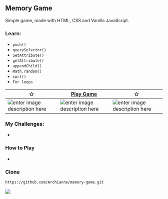 ## Memory Game

Simple game, made with HTML, CSS and Vanilla JavaScript.

### Learn:
- `push()`
- `querySelector()`
- `SetAttribute()`
- `getAttribute()`
- `appendChild()`
- `Math.random()`
- `sort()`
- `For loops` 

| ✩ |[Play Game](https://archianne.github.io/memory-game/)  | ✩ |
|--|--|--|
| ![enter image description here](https://) |![enter image description here](https://) |![enter image description here](https://)|

### My Challenges:
-  

### How to Play
- 

### Clone
    https://github.com/Archianne/memory-game.git

![](https://komarev.com/ghpvc/?username=Archianne&color=gray&label=Views)
